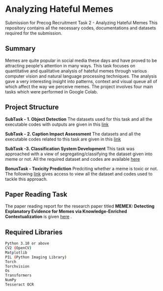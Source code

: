 # Analyzing Hateful Memes
Submission for Precog Recruitment Task 2 - Analyzing Hateful Memes
This repository contains all the necessary codes, documentations and datasets required for the submission.

## Summary
Memes are quite popular in social media these days and have proved to be attracting people's attention in many ways.
This task focuses on quantitative and qualitative analysis of hateful memes through various computer vision and natural language processing techniques. The analysis gave a very interesting insight into patterns, context and visual queue all of which affect the way we perceive memes. 
The project involves four main tasks which were performed in Google Colab.

## Project Structure
**SubTask - 1. Object Detection**
The datasets used for this task and all the executable codes with outputs are given in this [link](./ObjectDetection)

**SubTask - 2. Caption Impact Assessment**
The datasets and all the executable codes related to this task are given in this [link](./CaptionImpactAssessment)

**SubTask -3. Classification System Development**
This task was approached with a view of segregating/classifying the dataset given into meme or not. All the required dataset and codes are available [here](./ClassificationSystemDevelopment)

**BonusTask - Toxicity Prediction**
Predciting whether a meme is toxic or not. The following [link](./BonusTask) gives access to view all the dataset and codes used to tackle this approach.

## Paper Reading Task
The paper reading report for the research paper titled **MEMEX: Detecting Explanatory Evidence for Memes via Knowledge-Enriched Contextualization** is given [here](./PaperReadingTask) .

## Required Libraries
```bash
Python 3.10 or above
CV2 (OpenCV)
Matplotlib
PIL (Python Imaging Library)
Torch
Torchvision
Os
Transformers
NumPy
Tesseract OCR
```
